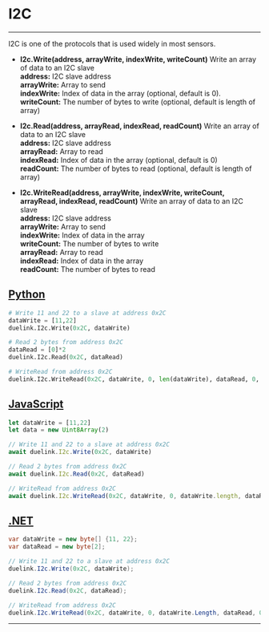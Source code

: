# I2C

---

I2C is one of the protocols that is used widely in most sensors.

- **I2c.Write(address, arrayWrite, indexWrite, writeCount)** Write an array of data to an I2C slave<br>
**address:** I2C slave address<br>
**arrayWrite:** Array to send<br>
**indexWrite:** Index of data in the array (optional, default is 0).<br>
**writeCount:** The number of bytes to write (optional, default is length of array) <br>

- **I2c.Read(address, arrayRead, indexRead, readCount)** Write an array of data to an I2C slave<br>
**address:** I2C slave address<br>
**arrayRead:** Array to read<br>
**indexRead:** Index of data in the array (optional, default is 0)<br>
**readCount:** The number of bytes to read (optional, default is length of array) <br>

- **I2c.WriteRead(address, arrayWrite, indexWrite, writeCount, arrayRead, indexRead, readCount)** Write an array of data to an I2C slave <br>
**address:** I2C slave address<br>
**arrayWrite:** Array to send<br>
**indexWrite:** Index of data in the array<br>
**writeCount:** The number of bytes to write <br>
**arrayRead:** Array to read<br>
**indexRead:** Index of data in the array <br>
**readCount:** The number of bytes to read <br>


## [Python](#tab/py)

```py
# Write 11 and 22 to a slave at address 0x2C
dataWrite = [11,22]
duelink.I2c.Write(0x2C, dataWrite)

# Read 2 bytes from address 0x2C
dataRead = [0]*2
duelink.I2c.Read(0x2C, dataRead)

# WriteRead from address 0x2C
duelink.I2c.WriteRead(0x2C, dataWrite, 0, len(dataWrite), dataRead, 0, len(dataRead))
```

## [JavaScript](#tab/js)

```js
let dataWrite = [11,22]
let data = new Uint8Array(2)

// Write 11 and 22 to a slave at address 0x2C
await duelink.I2c.Write(0x2C, dataWrite)

// Read 2 bytes from address 0x2C
await duelink.I2c.Read(0x2C, dataRead)

// WriteRead from address 0x2C
await duelink.I2c.WriteRead(0x2C, dataWrite, 0, dataWrite.length, dataRead, 0, dataRead.length)
```

## [.NET](#tab/net)

```cs
var dataWrite = new byte[] {11, 22};
var dataRead = new byte[2];

// Write 11 and 22 to a slave at address 0x2C
duelink.I2c.Write(0x2C, dataWrite);

// Read 2 bytes from address 0x2C
duelink.I2c.Read(0x2C, dataRead);

// WriteRead from address 0x2C
duelink.I2c.WriteRead(0x2C, dataWrite, 0, dataWrite.Length, dataRead, 0, dataRead.Length);
```

---

